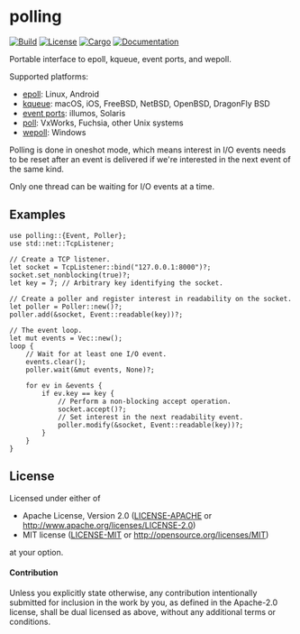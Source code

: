 # polling

[![Build](https://github.com/smol-rs/polling/workflows/Build%20and%20test/badge.svg)](
https://github.com/smol-rs/polling/actions)
[![License](https://img.shields.io/badge/license-Apache--2.0_OR_MIT-blue.svg)](
https://github.com/smol-rs/polling)
[![Cargo](https://img.shields.io/crates/v/polling.svg)](
https://crates.io/crates/polling)
[![Documentation](https://docs.rs/polling/badge.svg)](
https://docs.rs/polling)

Portable interface to epoll, kqueue, event ports, and wepoll.

Supported platforms:
- [epoll](https://en.wikipedia.org/wiki/Epoll): Linux, Android
- [kqueue](https://en.wikipedia.org/wiki/Kqueue): macOS, iOS, FreeBSD, NetBSD, OpenBSD,
  DragonFly BSD
- [event ports](https://illumos.org/man/port_create): illumos, Solaris
- [poll](https://en.wikipedia.org/wiki/Poll_(Unix)): VxWorks, Fuchsia, other Unix systems
- [wepoll](https://github.com/piscisaureus/wepoll): Windows

Polling is done in oneshot mode, which means interest in I/O events needs to be reset after
an event is delivered if we're interested in the next event of the same kind.

Only one thread can be waiting for I/O events at a time.

## Examples

```rust,no_run
use polling::{Event, Poller};
use std::net::TcpListener;

// Create a TCP listener.
let socket = TcpListener::bind("127.0.0.1:8000")?;
socket.set_nonblocking(true)?;
let key = 7; // Arbitrary key identifying the socket.

// Create a poller and register interest in readability on the socket.
let poller = Poller::new()?;
poller.add(&socket, Event::readable(key))?;

// The event loop.
let mut events = Vec::new();
loop {
    // Wait for at least one I/O event.
    events.clear();
    poller.wait(&mut events, None)?;

    for ev in &events {
        if ev.key == key {
            // Perform a non-blocking accept operation.
            socket.accept()?;
            // Set interest in the next readability event.
            poller.modify(&socket, Event::readable(key))?;
        }
    }
}
```

## License

Licensed under either of

 * Apache License, Version 2.0 ([LICENSE-APACHE](LICENSE-APACHE) or http://www.apache.org/licenses/LICENSE-2.0)
 * MIT license ([LICENSE-MIT](LICENSE-MIT) or http://opensource.org/licenses/MIT)

at your option.

#### Contribution

Unless you explicitly state otherwise, any contribution intentionally submitted
for inclusion in the work by you, as defined in the Apache-2.0 license, shall be
dual licensed as above, without any additional terms or conditions.
